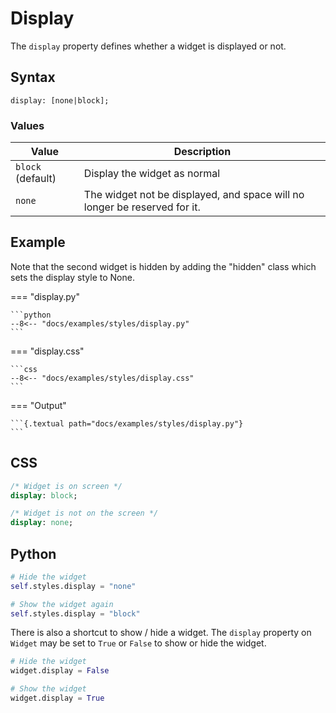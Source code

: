 # Display

The `display` property defines whether a widget is displayed or not.

## Syntax

```
display: [none|block];
```

### Values

| Value             | Description                                                               |
|-------------------|---------------------------------------------------------------------------|
| `block` (default) | Display the widget as normal                                              |
| `none`            | The widget not be displayed, and space will no longer be reserved for it. |

## Example

Note that the second widget is hidden by adding the "hidden" class which sets the display style to None.

=== "display.py"

    ```python
    --8<-- "docs/examples/styles/display.py"
    ```

=== "display.css"

    ```css
    --8<-- "docs/examples/styles/display.css"
    ```

=== "Output"

    ```{.textual path="docs/examples/styles/display.py"}
    ```

## CSS

```sass
/* Widget is on screen */
display: block;

/* Widget is not on the screen */
display: none;
```

## Python

```python
# Hide the widget
self.styles.display = "none"

# Show the widget again
self.styles.display = "block"
```

There is also a shortcut to show / hide a widget. The `display` property on `Widget` may be set to `True` or `False` to show or hide the widget.

```python
# Hide the widget
widget.display = False

# Show the widget
widget.display = True
```
